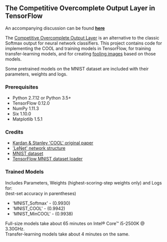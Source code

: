 ## The Competitive Overcomplete Output Layer in TensorFlow

An accompanying discussion can be found [**here**](https://vogelta.github.io/COOL)

The [Competitive Overcomplete Output Layer](https://arxiv.org/abs/1609.02226) is an alternative to the classic Softmax output for neural network classifiers. This project contains code for implementing the COOL and training models in TensorFlow, for training transfer-learning models, and for creating [fooling images](https://arxiv.org/abs/1412.1897) based on those models.
      
Some pretrained models on the MNIST dataset are included with their parameters, weights and logs.

### Prerequisites

- Python 2.7.12 or Python 3.5+
- TensorFlow 0.12.0
- NumPy 1.11.3
- Six 1.10.0
- Matplotlib 1.5.1

### Credits

- [Kardan & Stanley 'COOL' original paper](https://arxiv.org/abs/1609.02226)
- ['LeNet' network structure](http://yann.lecun.com/exdb/lenet/)
- [MNIST dataset](http://yann.lecun.com/exdb/mnist/)
- [TensorFlow MNIST dataset loader](https://www.tensorflow.org/get_started/mnist/pros#load_mnist_data)

### Trained Models

Includes Parameters, Weights (highest-scoring-step weights only) and Logs for: <br>
(test-set accuracy in parentheses)

- 'MNIST_Softmax' - (0.9930)
- 'MNIST_COOL' - (0.9942)
- 'MNIST_MinCOOL' - (0.9938)

Full-size models take about 65 minutes on Intel® Core™ i5-2500K @ 3.30GHz. <br> 
Transfer-learning models take about 4 minutes on the same.
